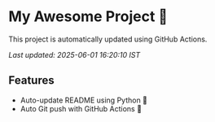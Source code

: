 # My Awesome Project 🚀

This project is automatically updated using GitHub Actions.

_Last updated: 2025-06-01 16:20:10 IST_

## Features
- Auto-update README using Python 🐍
- Auto Git push with GitHub Actions 🤖
